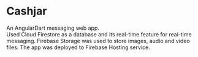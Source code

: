 # Cashjar
An AngularDart messaging web app.  
Used Cloud Firestore as a database and its real-time feature for real-time messaging.
Firebase Storage was used to store images, audio and video files.
The app was deployed to Firebase Hosting service.
